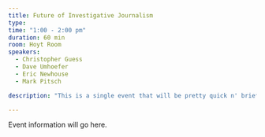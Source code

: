 ```yaml
---
title: Future of Investigative Journalism
type: 
time: "1:00 - 2:00 pm"
duration: 60 min
room: Hoyt Room
speakers:
  - Christopher Guess
  - Dave Umhoefer
  - Eric Newhouse
  - Mark Pitsch

description: "This is a single event that will be pretty quick n' brief"

---
```


Event information will go here.
